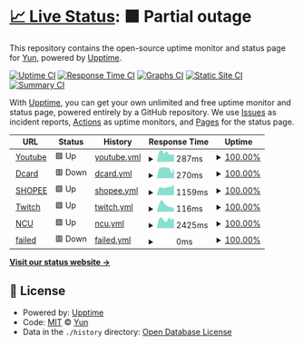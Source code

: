 # [📈 Live Status](https://demo.upptime.js.org): <!--live status--> **🟧 Partial outage**

This repository contains the open-source uptime monitor and status page for [Yun](https://demo.upptime.js.org), powered by [Upptime](https://github.com/upptime/upptime).

[![Uptime CI](https://github.com/tgcbks76482/upptime1/workflows/Uptime%20CI/badge.svg)](https://github.com/tgcbks76482/upptime1/actions?query=workflow%3A%22Uptime+CI%22)
[![Response Time CI](https://github.com/tgcbks76482/upptime1/workflows/Response%20Time%20CI/badge.svg)](https://github.com/tgcbks76482/upptime1/actions?query=workflow%3A%22Response+Time+CI%22)
[![Graphs CI](https://github.com/tgcbks76482/upptime1/workflows/Graphs%20CI/badge.svg)](https://github.com/tgcbks76482/upptime1/actions?query=workflow%3A%22Graphs+CI%22)
[![Static Site CI](https://github.com/tgcbks76482/upptime1/workflows/Static%20Site%20CI/badge.svg)](https://github.com/tgcbks76482/upptime1/actions?query=workflow%3A%22Static+Site+CI%22)
[![Summary CI](https://github.com/tgcbks76482/upptime1/workflows/Summary%20CI/badge.svg)](https://github.com/tgcbks76482/upptime1/actions?query=workflow%3A%22Summary+CI%22)

With [Upptime](https://upptime.js.org), you can get your own unlimited and free uptime monitor and status page, powered entirely by a GitHub repository. We use [Issues](https://github.com/tgcbks76482/upptime1/issues) as incident reports, [Actions](https://github.com/tgcbks76482/upptime1/actions) as uptime monitors, and [Pages](https://demo.upptime.js.org) for the status page.

<!--start: status pages-->
<!-- This summary is generated by Upptime (https://github.com/upptime/upptime) -->
<!-- Do not edit this manually, your changes will be overwritten -->
<!-- prettier-ignore -->
| URL | Status | History | Response Time | Uptime |
| --- | ------ | ------- | ------------- | ------ |
| <img alt="" src="https://favicons.githubusercontent.com/www.youtube.com" height="13"> [Youtube](https://www.youtube.com/) | 🟩 Up | [youtube.yml](https://github.com/tgcbks76482/upptime1/commits/HEAD/history/youtube.yml) | <details><summary><img alt="Response time graph" src="./graphs/youtube/response-time-week.png" height="20"> 287ms</summary><br><a href="https://demo.upptime.js.org/history/youtube"><img alt="Response time 292" src="https://img.shields.io/endpoint?url=https%3A%2F%2Fraw.githubusercontent.com%2Ftgcbks76482%2Fupptime1%2FHEAD%2Fapi%2Fyoutube%2Fresponse-time.json"></a><br><a href="https://demo.upptime.js.org/history/youtube"><img alt="24-hour response time 241" src="https://img.shields.io/endpoint?url=https%3A%2F%2Fraw.githubusercontent.com%2Ftgcbks76482%2Fupptime1%2FHEAD%2Fapi%2Fyoutube%2Fresponse-time-day.json"></a><br><a href="https://demo.upptime.js.org/history/youtube"><img alt="7-day response time 287" src="https://img.shields.io/endpoint?url=https%3A%2F%2Fraw.githubusercontent.com%2Ftgcbks76482%2Fupptime1%2FHEAD%2Fapi%2Fyoutube%2Fresponse-time-week.json"></a><br><a href="https://demo.upptime.js.org/history/youtube"><img alt="30-day response time 292" src="https://img.shields.io/endpoint?url=https%3A%2F%2Fraw.githubusercontent.com%2Ftgcbks76482%2Fupptime1%2FHEAD%2Fapi%2Fyoutube%2Fresponse-time-month.json"></a><br><a href="https://demo.upptime.js.org/history/youtube"><img alt="1-year response time 292" src="https://img.shields.io/endpoint?url=https%3A%2F%2Fraw.githubusercontent.com%2Ftgcbks76482%2Fupptime1%2FHEAD%2Fapi%2Fyoutube%2Fresponse-time-year.json"></a></details> | <details><summary><a href="https://demo.upptime.js.org/history/youtube">100.00%</a></summary><a href="https://demo.upptime.js.org/history/youtube"><img alt="All-time uptime 100.00%" src="https://img.shields.io/endpoint?url=https%3A%2F%2Fraw.githubusercontent.com%2Ftgcbks76482%2Fupptime1%2FHEAD%2Fapi%2Fyoutube%2Fuptime.json"></a><br><a href="https://demo.upptime.js.org/history/youtube"><img alt="24-hour uptime 100.00%" src="https://img.shields.io/endpoint?url=https%3A%2F%2Fraw.githubusercontent.com%2Ftgcbks76482%2Fupptime1%2FHEAD%2Fapi%2Fyoutube%2Fuptime-day.json"></a><br><a href="https://demo.upptime.js.org/history/youtube"><img alt="7-day uptime 100.00%" src="https://img.shields.io/endpoint?url=https%3A%2F%2Fraw.githubusercontent.com%2Ftgcbks76482%2Fupptime1%2FHEAD%2Fapi%2Fyoutube%2Fuptime-week.json"></a><br><a href="https://demo.upptime.js.org/history/youtube"><img alt="30-day uptime 100.00%" src="https://img.shields.io/endpoint?url=https%3A%2F%2Fraw.githubusercontent.com%2Ftgcbks76482%2Fupptime1%2FHEAD%2Fapi%2Fyoutube%2Fuptime-month.json"></a><br><a href="https://demo.upptime.js.org/history/youtube"><img alt="1-year uptime 100.00%" src="https://img.shields.io/endpoint?url=https%3A%2F%2Fraw.githubusercontent.com%2Ftgcbks76482%2Fupptime1%2FHEAD%2Fapi%2Fyoutube%2Fuptime-year.json"></a></details>
| <img alt="" src="https://favicons.githubusercontent.com/www.dcard.tw" height="13"> [Dcard](https://www.dcard.tw/f) | 🟥 Down | [dcard.yml](https://github.com/tgcbks76482/upptime1/commits/HEAD/history/dcard.yml) | <details><summary><img alt="Response time graph" src="./graphs/dcard/response-time-week.png" height="20"> 270ms</summary><br><a href="https://demo.upptime.js.org/history/dcard"><img alt="Response time 281" src="https://img.shields.io/endpoint?url=https%3A%2F%2Fraw.githubusercontent.com%2Ftgcbks76482%2Fupptime1%2FHEAD%2Fapi%2Fdcard%2Fresponse-time.json"></a><br><a href="https://demo.upptime.js.org/history/dcard"><img alt="24-hour response time 423" src="https://img.shields.io/endpoint?url=https%3A%2F%2Fraw.githubusercontent.com%2Ftgcbks76482%2Fupptime1%2FHEAD%2Fapi%2Fdcard%2Fresponse-time-day.json"></a><br><a href="https://demo.upptime.js.org/history/dcard"><img alt="7-day response time 270" src="https://img.shields.io/endpoint?url=https%3A%2F%2Fraw.githubusercontent.com%2Ftgcbks76482%2Fupptime1%2FHEAD%2Fapi%2Fdcard%2Fresponse-time-week.json"></a><br><a href="https://demo.upptime.js.org/history/dcard"><img alt="30-day response time 281" src="https://img.shields.io/endpoint?url=https%3A%2F%2Fraw.githubusercontent.com%2Ftgcbks76482%2Fupptime1%2FHEAD%2Fapi%2Fdcard%2Fresponse-time-month.json"></a><br><a href="https://demo.upptime.js.org/history/dcard"><img alt="1-year response time 281" src="https://img.shields.io/endpoint?url=https%3A%2F%2Fraw.githubusercontent.com%2Ftgcbks76482%2Fupptime1%2FHEAD%2Fapi%2Fdcard%2Fresponse-time-year.json"></a></details> | <details><summary><a href="https://demo.upptime.js.org/history/dcard">100.00%</a></summary><a href="https://demo.upptime.js.org/history/dcard"><img alt="All-time uptime 100.00%" src="https://img.shields.io/endpoint?url=https%3A%2F%2Fraw.githubusercontent.com%2Ftgcbks76482%2Fupptime1%2FHEAD%2Fapi%2Fdcard%2Fuptime.json"></a><br><a href="https://demo.upptime.js.org/history/dcard"><img alt="24-hour uptime 100.00%" src="https://img.shields.io/endpoint?url=https%3A%2F%2Fraw.githubusercontent.com%2Ftgcbks76482%2Fupptime1%2FHEAD%2Fapi%2Fdcard%2Fuptime-day.json"></a><br><a href="https://demo.upptime.js.org/history/dcard"><img alt="7-day uptime 100.00%" src="https://img.shields.io/endpoint?url=https%3A%2F%2Fraw.githubusercontent.com%2Ftgcbks76482%2Fupptime1%2FHEAD%2Fapi%2Fdcard%2Fuptime-week.json"></a><br><a href="https://demo.upptime.js.org/history/dcard"><img alt="30-day uptime 100.00%" src="https://img.shields.io/endpoint?url=https%3A%2F%2Fraw.githubusercontent.com%2Ftgcbks76482%2Fupptime1%2FHEAD%2Fapi%2Fdcard%2Fuptime-month.json"></a><br><a href="https://demo.upptime.js.org/history/dcard"><img alt="1-year uptime 100.00%" src="https://img.shields.io/endpoint?url=https%3A%2F%2Fraw.githubusercontent.com%2Ftgcbks76482%2Fupptime1%2FHEAD%2Fapi%2Fdcard%2Fuptime-year.json"></a></details>
| <img alt="" src="https://favicons.githubusercontent.com/shopee.tw" height="13"> [SHOPEE](https://shopee.tw/) | 🟩 Up | [shopee.yml](https://github.com/tgcbks76482/upptime1/commits/HEAD/history/shopee.yml) | <details><summary><img alt="Response time graph" src="./graphs/shopee/response-time-week.png" height="20"> 1159ms</summary><br><a href="https://demo.upptime.js.org/history/shopee"><img alt="Response time 1234" src="https://img.shields.io/endpoint?url=https%3A%2F%2Fraw.githubusercontent.com%2Ftgcbks76482%2Fupptime1%2FHEAD%2Fapi%2Fshopee%2Fresponse-time.json"></a><br><a href="https://demo.upptime.js.org/history/shopee"><img alt="24-hour response time 865" src="https://img.shields.io/endpoint?url=https%3A%2F%2Fraw.githubusercontent.com%2Ftgcbks76482%2Fupptime1%2FHEAD%2Fapi%2Fshopee%2Fresponse-time-day.json"></a><br><a href="https://demo.upptime.js.org/history/shopee"><img alt="7-day response time 1159" src="https://img.shields.io/endpoint?url=https%3A%2F%2Fraw.githubusercontent.com%2Ftgcbks76482%2Fupptime1%2FHEAD%2Fapi%2Fshopee%2Fresponse-time-week.json"></a><br><a href="https://demo.upptime.js.org/history/shopee"><img alt="30-day response time 1234" src="https://img.shields.io/endpoint?url=https%3A%2F%2Fraw.githubusercontent.com%2Ftgcbks76482%2Fupptime1%2FHEAD%2Fapi%2Fshopee%2Fresponse-time-month.json"></a><br><a href="https://demo.upptime.js.org/history/shopee"><img alt="1-year response time 1234" src="https://img.shields.io/endpoint?url=https%3A%2F%2Fraw.githubusercontent.com%2Ftgcbks76482%2Fupptime1%2FHEAD%2Fapi%2Fshopee%2Fresponse-time-year.json"></a></details> | <details><summary><a href="https://demo.upptime.js.org/history/shopee">100.00%</a></summary><a href="https://demo.upptime.js.org/history/shopee"><img alt="All-time uptime 100.00%" src="https://img.shields.io/endpoint?url=https%3A%2F%2Fraw.githubusercontent.com%2Ftgcbks76482%2Fupptime1%2FHEAD%2Fapi%2Fshopee%2Fuptime.json"></a><br><a href="https://demo.upptime.js.org/history/shopee"><img alt="24-hour uptime 100.00%" src="https://img.shields.io/endpoint?url=https%3A%2F%2Fraw.githubusercontent.com%2Ftgcbks76482%2Fupptime1%2FHEAD%2Fapi%2Fshopee%2Fuptime-day.json"></a><br><a href="https://demo.upptime.js.org/history/shopee"><img alt="7-day uptime 100.00%" src="https://img.shields.io/endpoint?url=https%3A%2F%2Fraw.githubusercontent.com%2Ftgcbks76482%2Fupptime1%2FHEAD%2Fapi%2Fshopee%2Fuptime-week.json"></a><br><a href="https://demo.upptime.js.org/history/shopee"><img alt="30-day uptime 100.00%" src="https://img.shields.io/endpoint?url=https%3A%2F%2Fraw.githubusercontent.com%2Ftgcbks76482%2Fupptime1%2FHEAD%2Fapi%2Fshopee%2Fuptime-month.json"></a><br><a href="https://demo.upptime.js.org/history/shopee"><img alt="1-year uptime 100.00%" src="https://img.shields.io/endpoint?url=https%3A%2F%2Fraw.githubusercontent.com%2Ftgcbks76482%2Fupptime1%2FHEAD%2Fapi%2Fshopee%2Fuptime-year.json"></a></details>
| <img alt="" src="https://favicons.githubusercontent.com/www.twitch.tv" height="13"> [Twitch](https://www.twitch.tv/) | 🟩 Up | [twitch.yml](https://github.com/tgcbks76482/upptime1/commits/HEAD/history/twitch.yml) | <details><summary><img alt="Response time graph" src="./graphs/twitch/response-time-week.png" height="20"> 116ms</summary><br><a href="https://demo.upptime.js.org/history/twitch"><img alt="Response time 126" src="https://img.shields.io/endpoint?url=https%3A%2F%2Fraw.githubusercontent.com%2Ftgcbks76482%2Fupptime1%2FHEAD%2Fapi%2Ftwitch%2Fresponse-time.json"></a><br><a href="https://demo.upptime.js.org/history/twitch"><img alt="24-hour response time 54" src="https://img.shields.io/endpoint?url=https%3A%2F%2Fraw.githubusercontent.com%2Ftgcbks76482%2Fupptime1%2FHEAD%2Fapi%2Ftwitch%2Fresponse-time-day.json"></a><br><a href="https://demo.upptime.js.org/history/twitch"><img alt="7-day response time 116" src="https://img.shields.io/endpoint?url=https%3A%2F%2Fraw.githubusercontent.com%2Ftgcbks76482%2Fupptime1%2FHEAD%2Fapi%2Ftwitch%2Fresponse-time-week.json"></a><br><a href="https://demo.upptime.js.org/history/twitch"><img alt="30-day response time 126" src="https://img.shields.io/endpoint?url=https%3A%2F%2Fraw.githubusercontent.com%2Ftgcbks76482%2Fupptime1%2FHEAD%2Fapi%2Ftwitch%2Fresponse-time-month.json"></a><br><a href="https://demo.upptime.js.org/history/twitch"><img alt="1-year response time 126" src="https://img.shields.io/endpoint?url=https%3A%2F%2Fraw.githubusercontent.com%2Ftgcbks76482%2Fupptime1%2FHEAD%2Fapi%2Ftwitch%2Fresponse-time-year.json"></a></details> | <details><summary><a href="https://demo.upptime.js.org/history/twitch">100.00%</a></summary><a href="https://demo.upptime.js.org/history/twitch"><img alt="All-time uptime 100.00%" src="https://img.shields.io/endpoint?url=https%3A%2F%2Fraw.githubusercontent.com%2Ftgcbks76482%2Fupptime1%2FHEAD%2Fapi%2Ftwitch%2Fuptime.json"></a><br><a href="https://demo.upptime.js.org/history/twitch"><img alt="24-hour uptime 100.00%" src="https://img.shields.io/endpoint?url=https%3A%2F%2Fraw.githubusercontent.com%2Ftgcbks76482%2Fupptime1%2FHEAD%2Fapi%2Ftwitch%2Fuptime-day.json"></a><br><a href="https://demo.upptime.js.org/history/twitch"><img alt="7-day uptime 100.00%" src="https://img.shields.io/endpoint?url=https%3A%2F%2Fraw.githubusercontent.com%2Ftgcbks76482%2Fupptime1%2FHEAD%2Fapi%2Ftwitch%2Fuptime-week.json"></a><br><a href="https://demo.upptime.js.org/history/twitch"><img alt="30-day uptime 100.00%" src="https://img.shields.io/endpoint?url=https%3A%2F%2Fraw.githubusercontent.com%2Ftgcbks76482%2Fupptime1%2FHEAD%2Fapi%2Ftwitch%2Fuptime-month.json"></a><br><a href="https://demo.upptime.js.org/history/twitch"><img alt="1-year uptime 100.00%" src="https://img.shields.io/endpoint?url=https%3A%2F%2Fraw.githubusercontent.com%2Ftgcbks76482%2Fupptime1%2FHEAD%2Fapi%2Ftwitch%2Fuptime-year.json"></a></details>
| <img alt="" src="https://favicons.githubusercontent.com/www.ncu.edu.tw" height="13"> [NCU](https://www.ncu.edu.tw/tw/) | 🟩 Up | [ncu.yml](https://github.com/tgcbks76482/upptime1/commits/HEAD/history/ncu.yml) | <details><summary><img alt="Response time graph" src="./graphs/ncu/response-time-week.png" height="20"> 2425ms</summary><br><a href="https://demo.upptime.js.org/history/ncu"><img alt="Response time 2452" src="https://img.shields.io/endpoint?url=https%3A%2F%2Fraw.githubusercontent.com%2Ftgcbks76482%2Fupptime1%2FHEAD%2Fapi%2Fncu%2Fresponse-time.json"></a><br><a href="https://demo.upptime.js.org/history/ncu"><img alt="24-hour response time 1779" src="https://img.shields.io/endpoint?url=https%3A%2F%2Fraw.githubusercontent.com%2Ftgcbks76482%2Fupptime1%2FHEAD%2Fapi%2Fncu%2Fresponse-time-day.json"></a><br><a href="https://demo.upptime.js.org/history/ncu"><img alt="7-day response time 2425" src="https://img.shields.io/endpoint?url=https%3A%2F%2Fraw.githubusercontent.com%2Ftgcbks76482%2Fupptime1%2FHEAD%2Fapi%2Fncu%2Fresponse-time-week.json"></a><br><a href="https://demo.upptime.js.org/history/ncu"><img alt="30-day response time 2452" src="https://img.shields.io/endpoint?url=https%3A%2F%2Fraw.githubusercontent.com%2Ftgcbks76482%2Fupptime1%2FHEAD%2Fapi%2Fncu%2Fresponse-time-month.json"></a><br><a href="https://demo.upptime.js.org/history/ncu"><img alt="1-year response time 2452" src="https://img.shields.io/endpoint?url=https%3A%2F%2Fraw.githubusercontent.com%2Ftgcbks76482%2Fupptime1%2FHEAD%2Fapi%2Fncu%2Fresponse-time-year.json"></a></details> | <details><summary><a href="https://demo.upptime.js.org/history/ncu">100.00%</a></summary><a href="https://demo.upptime.js.org/history/ncu"><img alt="All-time uptime 99.83%" src="https://img.shields.io/endpoint?url=https%3A%2F%2Fraw.githubusercontent.com%2Ftgcbks76482%2Fupptime1%2FHEAD%2Fapi%2Fncu%2Fuptime.json"></a><br><a href="https://demo.upptime.js.org/history/ncu"><img alt="24-hour uptime 100.00%" src="https://img.shields.io/endpoint?url=https%3A%2F%2Fraw.githubusercontent.com%2Ftgcbks76482%2Fupptime1%2FHEAD%2Fapi%2Fncu%2Fuptime-day.json"></a><br><a href="https://demo.upptime.js.org/history/ncu"><img alt="7-day uptime 100.00%" src="https://img.shields.io/endpoint?url=https%3A%2F%2Fraw.githubusercontent.com%2Ftgcbks76482%2Fupptime1%2FHEAD%2Fapi%2Fncu%2Fuptime-week.json"></a><br><a href="https://demo.upptime.js.org/history/ncu"><img alt="30-day uptime 99.83%" src="https://img.shields.io/endpoint?url=https%3A%2F%2Fraw.githubusercontent.com%2Ftgcbks76482%2Fupptime1%2FHEAD%2Fapi%2Fncu%2Fuptime-month.json"></a><br><a href="https://demo.upptime.js.org/history/ncu"><img alt="1-year uptime 99.83%" src="https://img.shields.io/endpoint?url=https%3A%2F%2Fraw.githubusercontent.com%2Ftgcbks76482%2Fupptime1%2FHEAD%2Fapi%2Fncu%2Fuptime-year.json"></a></details>
| <img alt="" src="https://favicons.githubusercontent.com/fewfwee" height="13"> [failed](https://fewfwee/) | 🟥 Down | [failed.yml](https://github.com/tgcbks76482/upptime1/commits/HEAD/history/failed.yml) | <details><summary><img alt="Response time graph" src="./graphs/failed/response-time-week.png" height="20"> 0ms</summary><br><a href="https://demo.upptime.js.org/history/failed"><img alt="Response time 0" src="https://img.shields.io/endpoint?url=https%3A%2F%2Fraw.githubusercontent.com%2Ftgcbks76482%2Fupptime1%2FHEAD%2Fapi%2Ffailed%2Fresponse-time.json"></a><br><a href="https://demo.upptime.js.org/history/failed"><img alt="24-hour response time 0" src="https://img.shields.io/endpoint?url=https%3A%2F%2Fraw.githubusercontent.com%2Ftgcbks76482%2Fupptime1%2FHEAD%2Fapi%2Ffailed%2Fresponse-time-day.json"></a><br><a href="https://demo.upptime.js.org/history/failed"><img alt="7-day response time 0" src="https://img.shields.io/endpoint?url=https%3A%2F%2Fraw.githubusercontent.com%2Ftgcbks76482%2Fupptime1%2FHEAD%2Fapi%2Ffailed%2Fresponse-time-week.json"></a><br><a href="https://demo.upptime.js.org/history/failed"><img alt="30-day response time 0" src="https://img.shields.io/endpoint?url=https%3A%2F%2Fraw.githubusercontent.com%2Ftgcbks76482%2Fupptime1%2FHEAD%2Fapi%2Ffailed%2Fresponse-time-month.json"></a><br><a href="https://demo.upptime.js.org/history/failed"><img alt="1-year response time 0" src="https://img.shields.io/endpoint?url=https%3A%2F%2Fraw.githubusercontent.com%2Ftgcbks76482%2Fupptime1%2FHEAD%2Fapi%2Ffailed%2Fresponse-time-year.json"></a></details> | <details><summary><a href="https://demo.upptime.js.org/history/failed">100.00%</a></summary><a href="https://demo.upptime.js.org/history/failed"><img alt="All-time uptime 100.00%" src="https://img.shields.io/endpoint?url=https%3A%2F%2Fraw.githubusercontent.com%2Ftgcbks76482%2Fupptime1%2FHEAD%2Fapi%2Ffailed%2Fuptime.json"></a><br><a href="https://demo.upptime.js.org/history/failed"><img alt="24-hour uptime 100.00%" src="https://img.shields.io/endpoint?url=https%3A%2F%2Fraw.githubusercontent.com%2Ftgcbks76482%2Fupptime1%2FHEAD%2Fapi%2Ffailed%2Fuptime-day.json"></a><br><a href="https://demo.upptime.js.org/history/failed"><img alt="7-day uptime 100.00%" src="https://img.shields.io/endpoint?url=https%3A%2F%2Fraw.githubusercontent.com%2Ftgcbks76482%2Fupptime1%2FHEAD%2Fapi%2Ffailed%2Fuptime-week.json"></a><br><a href="https://demo.upptime.js.org/history/failed"><img alt="30-day uptime 100.00%" src="https://img.shields.io/endpoint?url=https%3A%2F%2Fraw.githubusercontent.com%2Ftgcbks76482%2Fupptime1%2FHEAD%2Fapi%2Ffailed%2Fuptime-month.json"></a><br><a href="https://demo.upptime.js.org/history/failed"><img alt="1-year uptime 100.00%" src="https://img.shields.io/endpoint?url=https%3A%2F%2Fraw.githubusercontent.com%2Ftgcbks76482%2Fupptime1%2FHEAD%2Fapi%2Ffailed%2Fuptime-year.json"></a></details>

<!--end: status pages-->

[**Visit our status website →**](https://demo.upptime.js.org)

## 📄 License

- Powered by: [Upptime](https://github.com/upptime/upptime)
- Code: [MIT](./LICENSE) © [Yun](https://demo.upptime.js.org)
- Data in the `./history` directory: [Open Database License](https://opendatacommons.org/licenses/odbl/1-0/)
